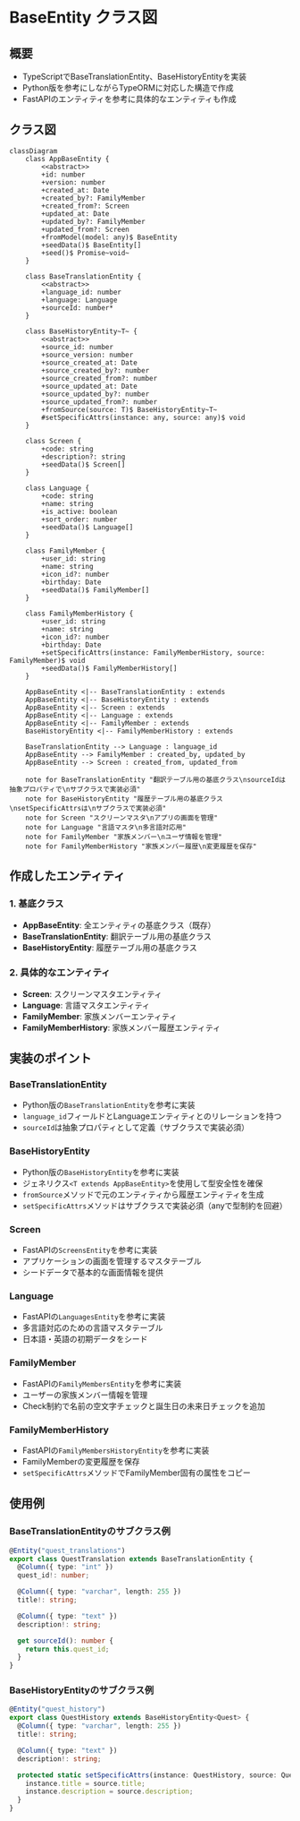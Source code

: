 # BaseEntity クラス図

## 概要
- TypeScriptでBaseTranslationEntity、BaseHistoryEntityを実装
- Python版を参考にしながらTypeORMに対応した構造で作成
- FastAPIのエンティティを参考に具体的なエンティティも作成

## クラス図

```mermaid
classDiagram
    class AppBaseEntity {
        <<abstract>>
        +id: number
        +version: number
        +created_at: Date
        +created_by?: FamilyMember
        +created_from?: Screen
        +updated_at: Date
        +updated_by?: FamilyMember
        +updated_from?: Screen
        +fromModel(model: any)$ BaseEntity
        +seedData()$ BaseEntity[]
        +seed()$ Promise~void~
    }

    class BaseTranslationEntity {
        <<abstract>>
        +language_id: number
        +language: Language
        +sourceId: number*
    }

    class BaseHistoryEntity~T~ {
        <<abstract>>
        +source_id: number
        +source_version: number
        +source_created_at: Date
        +source_created_by?: number
        +source_created_from?: number
        +source_updated_at: Date
        +source_updated_by?: number
        +source_updated_from?: number
        +fromSource(source: T)$ BaseHistoryEntity~T~
        #setSpecificAttrs(instance: any, source: any)$ void
    }

    class Screen {
        +code: string
        +description?: string
        +seedData()$ Screen[]
    }

    class Language {
        +code: string
        +name: string
        +is_active: boolean
        +sort_order: number
        +seedData()$ Language[]
    }

    class FamilyMember {
        +user_id: string
        +name: string
        +icon_id?: number
        +birthday: Date
        +seedData()$ FamilyMember[]
    }

    class FamilyMemberHistory {
        +user_id: string
        +name: string
        +icon_id?: number
        +birthday: Date
        +setSpecificAttrs(instance: FamilyMemberHistory, source: FamilyMember)$ void
        +seedData()$ FamilyMemberHistory[]
    }

    AppBaseEntity <|-- BaseTranslationEntity : extends
    AppBaseEntity <|-- BaseHistoryEntity : extends
    AppBaseEntity <|-- Screen : extends
    AppBaseEntity <|-- Language : extends
    AppBaseEntity <|-- FamilyMember : extends
    BaseHistoryEntity <|-- FamilyMemberHistory : extends

    BaseTranslationEntity --> Language : language_id
    AppBaseEntity --> FamilyMember : created_by, updated_by
    AppBaseEntity --> Screen : created_from, updated_from

    note for BaseTranslationEntity "翻訳テーブル用の基底クラス\nsourceIdは抽象プロパティで\nサブクラスで実装必須"
    note for BaseHistoryEntity "履歴テーブル用の基底クラス\nsetSpecificAttrsは\nサブクラスで実装必須"
    note for Screen "スクリーンマスタ\nアプリの画面を管理"
    note for Language "言語マスタ\n多言語対応用"
    note for FamilyMember "家族メンバー\nユーザ情報を管理"
    note for FamilyMemberHistory "家族メンバー履歴\n変更履歴を保存"
```

## 作成したエンティティ

### 1. 基底クラス
- **AppBaseEntity**: 全エンティティの基底クラス（既存）
- **BaseTranslationEntity**: 翻訳テーブル用の基底クラス
- **BaseHistoryEntity**: 履歴テーブル用の基底クラス

### 2. 具体的なエンティティ
- **Screen**: スクリーンマスタエンティティ
- **Language**: 言語マスタエンティティ  
- **FamilyMember**: 家族メンバーエンティティ
- **FamilyMemberHistory**: 家族メンバー履歴エンティティ

## 実装のポイント

### BaseTranslationEntity
- Python版の`BaseTranslationEntity`を参考に実装
- `language_id`フィールドとLanguageエンティティとのリレーションを持つ
- `sourceId`は抽象プロパティとして定義（サブクラスで実装必須）

### BaseHistoryEntity
- Python版の`BaseHistoryEntity`を参考に実装
- ジェネリクス`<T extends AppBaseEntity>`を使用して型安全性を確保
- `fromSource`メソッドで元のエンティティから履歴エンティティを生成
- `setSpecificAttrs`メソッドはサブクラスで実装必須（anyで型制約を回避）

### Screen
- FastAPIの`ScreensEntity`を参考に実装
- アプリケーションの画面を管理するマスタテーブル
- シードデータで基本的な画面情報を提供

### Language
- FastAPIの`LanguagesEntity`を参考に実装
- 多言語対応のための言語マスタテーブル
- 日本語・英語の初期データをシード

### FamilyMember
- FastAPIの`FamilyMembersEntity`を参考に実装
- ユーザーの家族メンバー情報を管理
- Check制約で名前の空文字チェックと誕生日の未来日チェックを追加

### FamilyMemberHistory
- FastAPIの`FamilyMembersHistoryEntity`を参考に実装
- FamilyMemberの変更履歴を保存
- `setSpecificAttrs`メソッドでFamilyMember固有の属性をコピー

## 使用例

### BaseTranslationEntityのサブクラス例
```typescript
@Entity("quest_translations")
export class QuestTranslation extends BaseTranslationEntity {
  @Column({ type: "int" })
  quest_id!: number;

  @Column({ type: "varchar", length: 255 })
  title!: string;

  @Column({ type: "text" })
  description!: string;

  get sourceId(): number {
    return this.quest_id;
  }
}
```

### BaseHistoryEntityのサブクラス例
```typescript
@Entity("quest_history")
export class QuestHistory extends BaseHistoryEntity<Quest> {
  @Column({ type: "varchar", length: 255 })
  title!: string;

  @Column({ type: "text" })
  description!: string;

  protected static setSpecificAttrs(instance: QuestHistory, source: Quest): void {
    instance.title = source.title;
    instance.description = source.description;
  }
}
```
